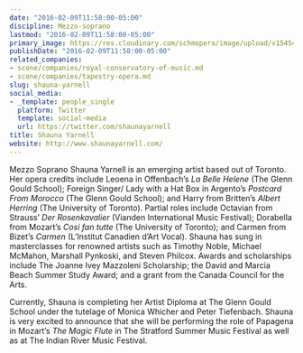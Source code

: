 ```yaml
---
date: "2016-02-09T11:58:00-05:00"
discipline: Mezzo-soprano
lastmod: "2016-02-09T11:58:00-05:00"
primary_image: https://res.cloudinary.com/schmopera/image/upload/v1545409169/media/webhook-uploads/1455037006749/a1db8486f6cbee154d252b611751a9aa.jpeg.jpeg
publishDate: "2016-02-09T11:58:00-05:00"
related_companies:
- scene/companies/royal-conservatory-of-music.md
- scene/companies/tapestry-opera.md
slug: shauna-yarnell
social_media:
- _template: people_single
  platform: Twitter
  template: social-media
  url: https://twitter.com/shaunayarnell
title: Shauna Yarnell
website: http://www.shaunayarnell.com/
---
```


Mezzo Soprano Shauna Yarnell is an emerging artist based out of Toronto. Her opera credits include Leoena in Offenbach’s *La Belle Helene* (The Glenn Gould School); Foreign Singer/ Lady with a Hat Box in Argento’s *Postcard From Morocco* (The Glenn Gould School); and Harry from Britten’s *Albert Herring* (The University of Toronto).  Partial roles include Octavian from Strauss’ *Der Rosenkavalier* (Vianden International Music Festival); Dorabella from Mozart’s *Cosi fan tutte* (The University of Toronto); and Carmen from Bizet’s *Carmen* (L’Institut Canadien d’Art Vocal). Shauna has sung in masterclasses for renowned artists such as Timothy Noble, Michael McMahon, Marshall Pynkoski, and Steven Philcox. Awards and scholarships include The Joanne Ivey Mazzoleni Scholarship; the David and Marcia Beach Summer Study Award; and a grant from the Canada Council for the Arts.

Currently, Shauna is completing her Artist Diploma at The Glenn Gould School under the tutelage of Monica Whicher and Peter Tiefenbach. Shauna is very excited to announce that she will be performing the role of Papagena in Mozart’s *The Magic Flute* in The Stratford Summer Music Festival as well as at The Indian River Music Festival.
